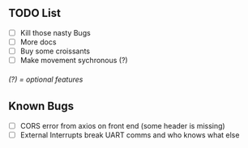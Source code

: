 ## TODO List
- [ ] Kill those nasty Bugs
- [ ] More docs
- [ ] Buy some croissants
- [ ] Make movement sychronous (?)

###### (?) = optional features

## Known Bugs
- [ ] CORS error from axios on front end (some header is missing)
- [ ] External Interrupts break UART comms and who knows what else
